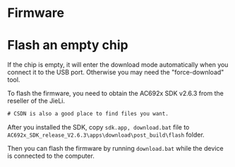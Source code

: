 # Firmware

# Flash an empty chip

If the chip is empty, it will enter the download mode automatically when you connect it to the USB port. Otherwise you may need the "force-download" tool.

To flash the firmware, you need to obtain the AC692x SDK v2.6.3 from the reseller of the JieLi. 

```diff
# CSDN is also a good place to find files you want.
```

After you installed the SDK, copy `sdk.app, download.bat` file to `AC692x_SDK_release_V2.6.3\apps\download\post_build\flash` folder.

Then you can flash the firmware by running `download.bat` while the device is connected to the computer.

